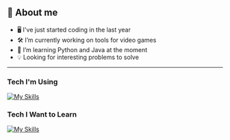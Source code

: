 ## 👋 About me

- 🖥️ I've just started coding in the last year
- 🛠 I’m currently working on tools for video games
- 🐍 I’m learning Python and Java at the moment
- 💡 Looking for interesting problems to solve

---

### Tech I'm Using

[![My Skills](https://skillicons.dev/icons?i=java,py,git,linux,apple&perline=5)](https://skillicons.dev)

### Tech I Want to Learn

[![My Skills](https://skillicons.dev/icons?i=bash,vim,nginx,docker,aws,githubactions,ansible,terraform,kubernetes,prometheus,grafana&perline=6)](https://skillicons.dev)
